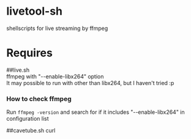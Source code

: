 livetool-sh
===========

shellscripts for live streaming by ffmpeg

Requires
==========
##live.sh  
ffmpeg with "--enable-libx264" option  
It may possible to run with other than libx264, but I haven't tried :p

### How to check ffmpeg
Run ``ffmpeg -version``
and search for if it includes "--enable-libx264" in configuration list

##cavetube.sh
curl
